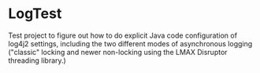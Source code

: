 # LogTest
Test project to figure out how to do explicit Java code configuration of log4j2 settings, including the two different modes of asynchronous logging ("classic" locking and newer non-locking using the LMAX Disruptor threading library.)
